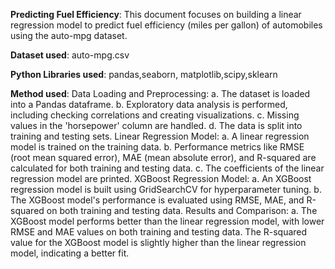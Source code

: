 **Predicting Fuel Efficiency**: This document focuses on building a linear regression model to predict fuel efficiency (miles per gallon) of automobiles using the auto-mpg dataset.

**Dataset used**: auto-mpg.csv

**Python Libraries used**: pandas,seaborn, matplotlib,scipy,sklearn

**Method used**:
Data Loading and Preprocessing: 
  a. The dataset is loaded into a Pandas dataframe. 
  b. Exploratory data analysis is performed, including checking correlations and creating visualizations. 
  c. Missing values in the 'horsepower' column are handled. 
  d. The data is split into training and testing sets.
Linear Regression Model: 
  a. A linear regression model is trained on the training data. 
  b. Performance metrics like RMSE (root mean squared error), MAE (mean absolute error), and R-squared are calculated for both training and testing data. 
  c. The coefficients of the linear regression model are printed.
XGBoost Regression Model: 
  a. An XGBoost regression model is built using GridSearchCV for hyperparameter tuning. 
  b. The XGBoost model's performance is evaluated using RMSE, MAE, and R-squared on both training and testing data.
Results and Comparison: 
  a. The XGBoost model performs better than the linear regression model, with lower RMSE and MAE values on both training and testing data.
The R-squared value for the XGBoost model is slightly higher than the linear regression model, indicating a better fit.
